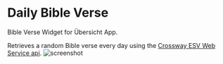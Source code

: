 # Daily Bible Verse
Bible Verse Widget for Übersicht App.

Retrieves a random Bible verse every day using the [Crossway ESV Web Service api](http://www.esvapi.org/).
![screenshot](screenshot.png) 
